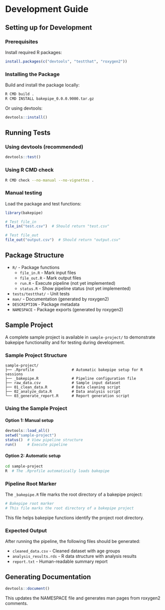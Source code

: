 # Development Guide

## Setting up for Development

### Prerequisites

Install required R packages:

```r
install.packages(c("devtools", "testthat", "roxygen2"))
```

### Installing the Package

Build and install the package locally:

```bash
R CMD build .
R CMD INSTALL bakepipe_0.0.0.9000.tar.gz
```

Or using devtools:

```r
devtools::install()
```

## Running Tests

### Using devtools (recommended)

```r
devtools::test()
```

### Using R CMD check

```bash
R CMD check --no-manual --no-vignettes .
```

### Manual testing

Load the package and test functions:

```r
library(bakepipe)

# Test file_in
file_in("test.csv")  # Should return "test.csv"

# Test file_out  
file_out("output.csv")  # Should return "output.csv"
```

## Package Structure

- `R/` - Package functions
  - `file_in.R` - Mark input files
  - `file_out.R` - Mark output files
  - `run.R` - Execute pipeline (not yet implemented)
  - `status.R` - Show pipeline status (not yet implemented)
- `tests/testthat/` - Unit tests
- `man/` - Documentation (generated by roxygen2)
- `DESCRIPTION` - Package metadata
- `NAMESPACE` - Package exports (generated by roxygen2)

## Sample Project

A complete sample project is available in `sample-project/` to demonstrate bakepipe functionality and for testing during development.

### Sample Project Structure

```
sample-project/
├── .Rprofile                 # Automatic bakepipe setup for R sessions
├── _bakepipe.R               # Pipeline configuration file
├── raw_data.csv              # Sample input dataset
├── 01_clean_data.R           # Data cleaning script
├── 02_analyze_data.R         # Data analysis script
└── 03_generate_report.R      # Report generation script
```

### Using the Sample Project

#### Option 1: Manual setup
```r
devtools::load_all()
setwd("sample-project")
status()  # View pipeline structure
run()     # Execute pipeline
```

#### Option 2: Automatic setup
```bash
cd sample-project
R  # The .Rprofile automatically loads bakepipe
```

### Pipeline Root Marker

The `_bakepipe.R` file marks the root directory of a bakepipe project:

```r
# Bakepipe root marker
# This file marks the root directory of a bakepipe project
```

This file helps bakepipe functions identify the project root directory.

### Expected Output

After running the pipeline, the following files should be generated:
- `cleaned_data.csv` - Cleaned dataset with age groups
- `analysis_results.rds` - R data structure with analysis results  
- `report.txt` - Human-readable summary report

## Generating Documentation

```r
devtools::document()
```

This updates the NAMESPACE file and generates man pages from roxygen2 comments.